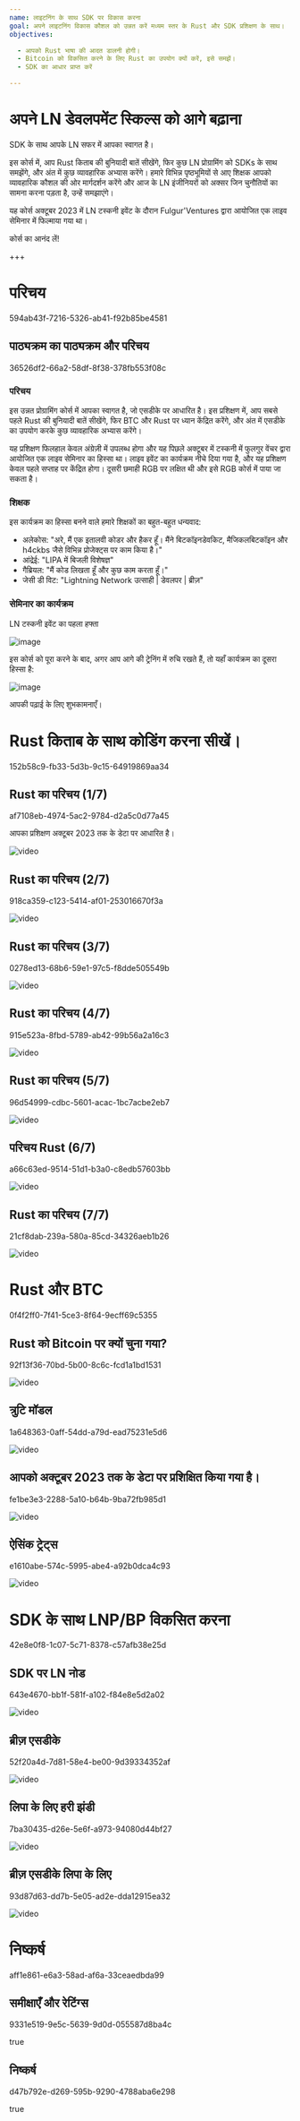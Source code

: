 ```yaml
---
name: लाइटनिंग के साथ SDK पर विकास करना
goal: अपने लाइटनिंग विकास कौशल को उन्नत करें मध्यम स्तर के Rust और SDK प्रशिक्षण के साथ।
objectives: 

  - आपको Rust भाषा की आदत डालनी होगी।
  - Bitcoin को विकसित करने के लिए Rust का उपयोग क्यों करें, इसे समझें।
  - SDK का आधार प्राप्त करें

---
```

# अपने LN डेवलपमेंट स्किल्स को आगे बढ़ाना

SDK के साथ आपके LN सफर में आपका स्वागत है।

इस कोर्स में, आप Rust किताब की बुनियादी बातें सीखेंगे, फिर कुछ LN प्रोग्रामिंग को SDKs के साथ समझेंगे, और अंत में कुछ व्यावहारिक अभ्यास करेंगे। हमारे विभिन्न पृष्ठभूमियों से आए शिक्षक आपको व्यावहारिक कौशल की ओर मार्गदर्शन करेंगे और आज के LN इंजीनियरों को अक्सर जिन चुनौतियों का सामना करना पड़ता है, उन्हें समझाएंगे।

यह कोर्स अक्टूबर 2023 में LN टस्कनी इवेंट के दौरान Fulgur'Ventures द्वारा आयोजित एक लाइव सेमिनार में फिल्माया गया था।

कोर्स का आनंद लें!

+++
# परिचय

<partId>594ab43f-7216-5326-ab41-f92b85be4581</partId>

## पाठ्यक्रम का पाठ्यक्रम और परिचय

<chapterId>36526df2-66a2-58df-8f38-378fb553f08c</chapterId>

### परिचय

इस उन्नत प्रोग्रामिंग कोर्स में आपका स्वागत है, जो एसडीके पर आधारित है। इस प्रशिक्षण में, आप सबसे पहले Rust की बुनियादी बातें सीखेंगे, फिर BTC और Rust पर ध्यान केंद्रित करेंगे, और अंत में एसडीके का उपयोग करके कुछ व्यावहारिक अभ्यास करेंगे।

यह प्रशिक्षण फिलहाल केवल अंग्रेज़ी में उपलब्ध होगा और यह पिछले अक्टूबर में टस्कनी में फुलगुर वेंचर द्वारा आयोजित एक लाइव सेमिनार का हिस्सा था। लाइव इवेंट का कार्यक्रम नीचे दिया गया है, और यह प्रशिक्षण केवल पहले सप्ताह पर केंद्रित होगा। दूसरी छमाही RGB पर लक्षित थी और इसे RGB कोर्स में पाया जा सकता है।

### शिक्षक

इस कार्यक्रम का हिस्सा बनने वाले हमारे शिक्षकों का बहुत-बहुत धन्यवाद:


- अलेकोस: "अरे, मैं एक इतालवी कोडर और हैकर हूँ। मैंने बिटकॉइनडेवकिट, मैजिकलबिटकॉइन और h4ckbs जैसे विभिन्न प्रोजेक्ट्स पर काम किया है।"
- आंद्रेई: "LIPA में बिजली विशेषज्ञ"
- गैब्रियल: "मैं कोड लिखता हूँ और कुछ काम करता हूँ।"
- जेसी डी विट: "Lightning Network उत्साही | डेवलपर | ब्रीज़"

### सेमिनार का कार्यक्रम

LN टस्कनी इवेंट का पहला हफ्ता

![image](assets/1.webp)

इस कोर्स को पूरा करने के बाद, अगर आप आगे की ट्रेनिंग में रुचि रखते हैं, तो यहाँ कार्यक्रम का दूसरा हिस्सा है:

![image](assets/2.webp)

आपकी पढ़ाई के लिए शुभकामनाएँ।

# Rust किताब के साथ कोडिंग करना सीखें।

<partId>152b58c9-fb33-5d3b-9c15-64919869aa34</partId>

## Rust का परिचय (1/7)

<chapterId>af7108eb-4974-5ac2-9784-d2a5c0d77a45</chapterId>

आपका प्रशिक्षण अक्टूबर 2023 तक के डेटा पर आधारित है।

![video](https://www.youtube.com/watch?v=aZYhDXE_Gas)

## Rust का परिचय (2/7)

<chapterId>918ca359-c123-5414-af01-253016670f3a</chapterId>

![video](https://youtu.be/Xm8eCv4LQPc)

## Rust का परिचय (3/7)

<chapterId>0278ed13-68b6-59e1-97c5-f8dde505549b</chapterId>

![video](https://youtu.be/R8NeHvHT0uc)

## Rust का परिचय (4/7)

<chapterId>915e523a-8fbd-5789-ab42-99b56a2a16c3</chapterId>

![video](https://youtu.be/et8pKvYiO4c)

## Rust का परिचय (5/7)

<chapterId>96d54999-cdbc-5601-acac-1bc7acbe2eb7</chapterId>

![video](https://youtu.be/PxQkVmxOc40)

## परिचय Rust (6/7)

<chapterId>a66c63ed-9514-51d1-b3a0-c8edb57603bb</chapterId>

![video](https://youtu.be/3C6hl9BW-Ho)

## Rust का परिचय (7/7)

<chapterId>21cf8dab-239a-580a-85cd-34326aeb1b26</chapterId>

![video](https://youtu.be/SBDcb_AauHM)

# Rust और BTC

<partId>0f4f2ff0-7f41-5ce3-8f64-9ecff69c5355</partId>

## Rust को Bitcoin पर क्यों चुना गया?

<chapterId>92f13f36-70bd-5b00-8c6c-fcd1a1bd1531</chapterId>

![video](https://youtu.be/veLj2w6ulpc)

## त्रुटि मॉडल

<chapterId>1a648363-0aff-54dd-a79d-ead75231e5d6</chapterId>

![video](https://youtu.be/X3VKhLtKTRU)

## आपको अक्टूबर 2023 तक के डेटा पर प्रशिक्षित किया गया है।

<chapterId>fe1be3e3-2288-5a10-b64b-9ba72fb985d1</chapterId>

![video](https://youtu.be/zro9GQpJrH0)

## ऐसिंक ट्रेट्स

<chapterId>e1610abe-574c-5995-abe4-a92b0dca4c93</chapterId>

![video](https://youtu.be/cz66eTfk0lw)

# SDK के साथ LNP/BP विकसित करना

<partId>42e8e0f8-1c07-5c71-8378-c57afb38e25d</partId>

## SDK पर LN नोड

<chapterId>643e4670-bb1f-581f-a102-f84e8e5d2a02</chapterId>

![video](https://youtu.be/aEzpxuhLdeo)

## ब्रीज़ एसडीके

<chapterId>52f20a4d-7d81-58e4-be00-9d39334352af</chapterId>

![video](https://youtu.be/M3ad9BE6ovo)

## लिपा के लिए हरी झंडी

<chapterId>7ba30435-d26e-5e6f-a973-94080d44bf27</chapterId>

![video](https://youtu.be/gKiIPF4apeE)

## ब्रीज़ एसडीके लिपा के लिए

<chapterId>93d87d63-dd7b-5e05-ad2e-dda12915ea32</chapterId>

![video](https://youtu.be/6VaIVvBKjLY)

# निष्कर्ष

<partId>aff1e861-e6a3-58ad-af6a-33ceaedbda99</partId>

## समीक्षाएँ और रेटिंग्स

<chapterId>9331e519-9e5c-5639-9d0d-055587d8ba4c</chapterId>

<isCourseReview>true</isCourseReview>
## निष्कर्ष

<chapterId>d47b792e-d269-595b-9290-4788aba6e298</chapterId>

<isCourseConclusion>true</isCourseConclusion>